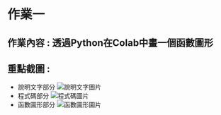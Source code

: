 # 作業一 
## 作業內容 : 透過Python在Colab中畫一個函數圖形
## 重點截圖 : 
- 說明文字部分
  ![說明文字圖片](/discription.jpg "Discription")
- 程式碼部分
  ![程式碼圖片](/code.jpg "Code")
- 函數圖形部分
  ![函數圖形圖片](/output.png "Output")
